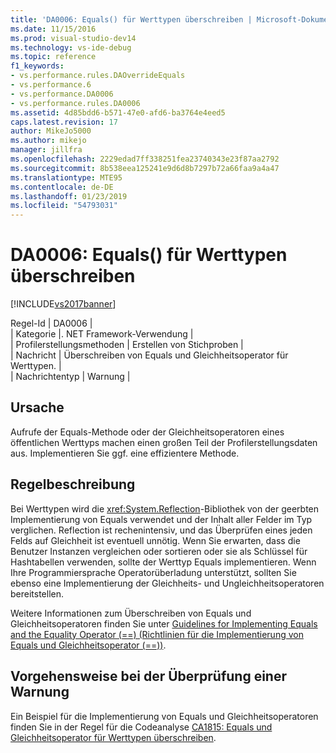 ```yaml
---
title: 'DA0006: Equals() für Werttypen überschreiben | Microsoft-Dokumentation'
ms.date: 11/15/2016
ms.prod: visual-studio-dev14
ms.technology: vs-ide-debug
ms.topic: reference
f1_keywords:
- vs.performance.rules.DAOverrideEquals
- vs.performance.6
- vs.performance.DA0006
- vs.performance.rules.DA0006
ms.assetid: 4d85bdd6-b571-47e0-afd6-ba3764e4eed5
caps.latest.revision: 17
author: MikeJo5000
ms.author: mikejo
manager: jillfra
ms.openlocfilehash: 2229edad7ff338251fea23740343e23f87aa2792
ms.sourcegitcommit: 8b538eea125241e9d6d8b7297b72a66faa9a4a47
ms.translationtype: MTE95
ms.contentlocale: de-DE
ms.lasthandoff: 01/23/2019
ms.locfileid: "54793031"
---
```

# <a name="da0006-override-equals-for-value-types"></a>DA0006: Equals() für Werttypen überschreiben
[!INCLUDE[vs2017banner](../includes/vs2017banner.md)]

Regel-Id | DA0006 |  
| Kategorie |. NET Framework-Verwendung |  
| Profilerstellungsmethoden | Erstellen von Stichproben |  
| Nachricht | Überschreiben von Equals und Gleichheitsoperator für Werttypen. |  
| Nachrichtentyp | Warnung |  
  
## <a name="cause"></a>Ursache  
 Aufrufe der Equals-Methode oder der Gleichheitsoperatoren eines öffentlichen Werttyps machen einen großen Teil der Profilerstellungsdaten aus. Implementieren Sie ggf. eine effizientere Methode.  
  
## <a name="rule-description"></a>Regelbeschreibung  
 Bei Werttypen wird die <xref:System.Reflection>-Bibliothek von der geerbten Implementierung von Equals verwendet und der Inhalt aller Felder im Typ verglichen. Reflection ist rechenintensiv, und das Überprüfen eines jeden Felds auf Gleichheit ist eventuell unnötig. Wenn Sie erwarten, dass die Benutzer Instanzen vergleichen oder sortieren oder sie als Schlüssel für Hashtabellen verwenden, sollte der Werttyp Equals implementieren. Wenn Ihre Programmiersprache Operatorüberladung unterstützt, sollten Sie ebenso eine Implementierung der Gleichheits- und Ungleichheitsoperatoren bereitstellen.  
  
 Weitere Informationen zum Überschreiben von Equals und Gleichheitsoperatoren finden Sie unter [Guidelines for Implementing Equals and the Equality Operator (==) (Richtlinien für die Implementierung von Equals und Gleichheitsoperator (==))](http://go.microsoft.com/fwlink/?LinkId=177818).  
  
## <a name="how-to-investigate-a-warning"></a>Vorgehensweise bei der Überprüfung einer Warnung  
 Ein Beispiel für die Implementierung von Equals und Gleichheitsoperatoren finden Sie in der Regel für die Codeanalyse [CA1815: Equals und Gleichheitsoperator für Werttypen überschreiben](../code-quality/ca1815-override-equals-and-operator-equals-on-value-types.md).
